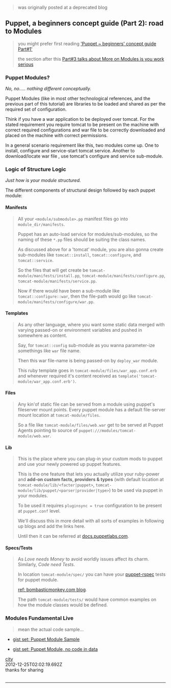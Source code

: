 > was originally posted at a deprecated blog

## Puppet, a beginners concept guide (Part 2): road to Modules

> you might prefer first reading ['Puppet ~ beginners' concept guide Part#1'](http://justfewtuts.blogspot.in/2012/05/puppet-beginners-concept-guide-part-1.html)
>
> the section after this [Part#3 talks about More on Modules is you work serious](http://justfewtuts.blogspot.com/2012/08/puppet-beginners-concept-guide-part-3.html)


### Puppet Modules?

*No, no..... nothing different conceptually.*

Puppet Modules (like in most other technological references, and the previous part of this tutorial)  are libraries to be loaded and shared as per the required set of configuration.

Think if you have a war application to be deployed over tomcat. For the stated requirement you require tomcat to be present on the machine with correct required configurations and war file to be correctly downloaded and placed on the machine with correct permissions.

In a general scenario requirement like this, two modules come up. One to install, configure and service-start tomcat service. Another to download/locate war file , use tomcat's configure and service sub-module.


### Logic of Structure Logic

*Just how is your module structured.*

The different components of structural design followed by each puppet module:

#### Manifests

> All your `<module/submodule>.pp` manifest files go into `module_dir/manifests`.
> 
> Puppet has an auto-load service for modules/sub-modules, so the naming of these
> `*.pp` files should be suiting the class names.
> 
> As discussed above for a 'tomcat' module, you are also gonna create sub-modules like `tomcat::install`, `tomcat::configure`, and `tomcat::service`.
> 
> So the files that will get create be `tomcat-module/manifests/install.pp`, `tomcat-module/manifests/configure.pp`, `tomcat-module/manifests/service.pp`.
> 
> Now if there would have been a sub-module like `tomcat::configure::war`,  then the file-path would go like `tomcat-module/manifests/configure/war.pp`.


#### Templates

> As any other language, where you want some static data merged with varying passed-on or environment variables and pushed in somewhere as content.
>
> Say, for `tomcat::config` sub-module as you wanna parameter-ize somethings like `war` file name.
>
> Then this war file-name is being passed-on by `deploy_war` module.
>
> This ruby template goes in `tomcat-module/files/war_app.conf.erb` and whenever required it's content received as `template('tomcat-module/war_app.conf.erb')`.


#### Files

> Any kin'of static file can be served from a module using puppet's fileserver mount points. Every puppet module has a default file-server mount location at `tomcat-module/files`.
>
> So a file like `tomcat-module/files/web.war` get to be served at Puppet Agents pointing to source of `puppet:///modules/tomcat-module/web.war`.


#### Lib

> This is the place where you can plug-in your custom mods to puppet and use your newly powered up puppet features.
>
> This is the one feature that lets you actually utilize your ruby-power and **add-on custom facts, providers & types** (with default location at `tomcat-module/lib/<facter|puppet>`, `tomcat-module/lib/puppet/<parser|provider|type>`) to be used via puppet in your modules.
>
> To be used it requires `pluginsync = true` configuration to be present at `puppet.conf` level.
>
> We'll discuss this in more detail with all sorts of examples in following up blogs and add the links here.
>
> Until then it can be referred at [docs.puppetlabs.com](http://docs.puppetlabs.com/guides/plugins_in_modules.html).


#### Specs/Tests

> As *Love needs Money* to avoid worldly issues affect its charm. Similarly, *Code need Tests*.
>
> In location `tomcat-module/spec/` you can have your [puppet-rspec](http://rspec-puppet.com/) tests for puppet module.
>
> [ref: bombasticmonkey.com blog](http://bombasticmonkey.com/2012/03/02/automatically-test-your-puppet-modules-with-travis-ci/).
>
>
>The path `tomcat-module/tests/` would have common examples on how the module classes would be defined.


### Modules Fundamental Live

> mean the actual code sample...

* [gist set: Puppet Module Sample](https://gist.github.com/abhishekkr/3070758)

* [gist set: Puppet Module, no code in data](https://gist.github.com/abhishekkr/3683955)


<div class="css-full-comments-content js-full-comments-content">
  <div class="css-full-comment js-full-comment">
    <div class="css-comment-user-link js-comment-user-link">
      <a href="http://www.blogger.com/profile/05583017738947703614">
        <div class="css-comment-name js-comment-name">city</div>
      </a>
      <div class="css-comment-date js-comment-date">2012-12-25T02:02:19.692Z</div>
    </div>
    <div class="css-comment-content js-comment-content">thanks for sharing</div>
    <br/>
  </div>
</div>

---
